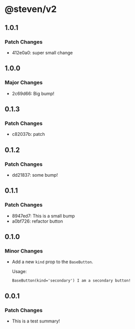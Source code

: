 # @steven/v2

## 1.0.1

### Patch Changes

- 412e0a0: super small change

## 1.0.0

### Major Changes

- 2c69d66: Big bump!

## 0.1.3

### Patch Changes

- c82037b: patch

## 0.1.2

### Patch Changes

- dd21837: some bump!

## 0.1.1

### Patch Changes

- 8947ed7: This is a small bump
- a0bf726: refactor button

## 0.1.0

### Minor Changes

- Add a new `kind` prop to the `BaseButton`.

  Usage:

  ```
  BaseButton(kind='secondary') I am a secondary button!
  ```

## 0.0.1

### Patch Changes

- This is a test summary!
